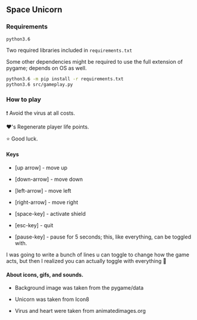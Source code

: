 ## Space Unicorn

### Requirements
`python3.6`


Two required libraries included in `requirements.txt`

Some other dependencies might be required to use the full extension of pygame; depends on OS as well.

```bash
python3.6 -m pip install -r requirements.txt
python3.6 src/gameplay.py
```

### How to play 

:exclamation: Avoid the virus at all costs.

:heart:'s Regenerate player life points.

:star: Good luck.

#### Keys

* [up arrow]    - move up

* [down-arrow]  - move down

* [left-arrow]  - move left

* [right-arrow] - move right

* [space-key] - activate shield

* [esc-key] - quit

* [pause-key] - pause for 5 seconds; this, like everything, can be toggled with.


I was going to write a bunch of lines u can toggle to change how the game acts, but then I realized you can actually toggle with everything :beer:

#### About icons, gifs, and sounds.

* Background image was taken from the pygame/data

* Unicorn was taken from Icon8

* Virus and heart were taken from animatedimages.org




